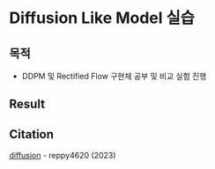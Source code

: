 # Diffusion Like Model 실습

## 목적
- DDPM 및 Rectified Flow 구현체 공부 및 비교 실험 진행

## Result

## Citation
[diffusion](https://github.com/reppy4620/diffusion) - reppy4620 (2023)